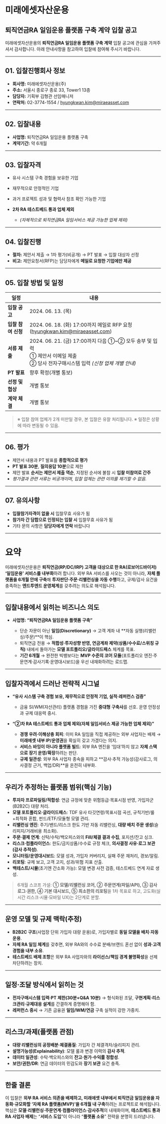 # 미래에셋자산운용

## 퇴직연금RA 일임운용 플랫폼 구축 계약 입찰 공고

미래에셋자산운용의 **퇴직연금RA 일임운용 플랫폼 구축 계약** 입찰 공고에 관심을 가져주셔서 감사합니다.
아래 안내사항을 참고하여 입찰에 참여해 주시기 바랍니다.

---

## 01. 입찰진행회사 정보

* **회사명:** 미래에셋자산운용(주)
* **주소:** 서울시 종로구 종로 33, Tower1 13층
* **담당자:** 기획부 김형관 선임매니저
* **연락처:** 02-3774-1554 / [hyungkwan.kim@miraeasset.com](mailto:hyungkwan.kim@miraeasset.com)

---

## 02. 입찰내용

* **사업명:** 퇴직연금RA 일임운용 플랫폼 구축
* **계약기간:** 약 6개월

---

## 03. 입찰자격

* 유사 시스템 구축 경험을 보유한 기업
* 재무적으로 안정적인 기업
* 과거 프로젝트 성과 및 협력사 참조 확인 가능한 기업
* **2차 RA 테스트베드 통과 업체 제외**

  * *(자체적으로 퇴직연금RA 일임서비스 제공 가능한 업체 제외)*

---

## 04. 입찰진행

* **절차:** 제안서 제출 → 1차 평가(비공개) → PT 발표 → 입찰 대상자 선정
* **비고:** 제안요청서(RFP)는 담당자에게 **메일로 요청한 기업에만 제공**

---

## 05. 입찰 방법 및 일정

| 일정           | 내용                                                                                                         |
| ------------ | ---------------------------------------------------------------------------------------------------------- |
| **입찰 공고**    | 2024. 06. 13. (목)                                                                                          |
| **입찰 참여 신청** | 2024. 06. 18. (화) 17:00까지 메일로 RFP 요청 ([hyungkwan.kim@miraeasset.com](mailto:hyungkwan.kim@miraeasset.com)) |
| **서류 제출**    | 2024. 06. 21. (금) 17:00까지 다음 ①~② 모두 송부 및 입력<br>① 제안서 이메일 제출<br>② 당사 전자구매시스템 입력 *(신청 업체 개별 안내)*             |
| **PT 발표**    | 향후 확정(개별 통보)                                                                                               |
| **선정 및 협상**  | 개별 통보                                                                                                      |
| **계약 체결**    | 개별 통보                                                                                                      |

> ※ 입찰 참여 업체가 2개 미만일 경우, 본 입찰은 유찰 처리됩니다.
> ※ 일정은 상황에 따라 변동될 수 있음.

---

## 06. 평가

* 제안서 내용과 PT 발표를 **종합적으로 평가**
* **PT 발표 30분**, **질의응답 10분**으로 제한
* 제안 발표 **순서는 제안서 제출 역순**, 지정된 순서에 불참 시 **입찰 미참여로 간주**
* *평가결과 관련 서류는 비공개이며, 입찰 업체는 관련 이의를 제기할 수 없음.*

---

## 07. 유의사항

* **입찰참가자격이 없을 시** 입찰무효 사유가 됨
* **참가자 간 담합으로 인정되는 입찰 시** 입찰무효 사유가 됨
* 기타 문의 사항은 **담당자에게 연락** 바랍니다

---

# 요약

미래에셋자산운용은 **퇴직연금(RP/DC/IRP) 고객을 대상으로 한 RA(로보어드바이저) ‘일임운용’ 서비스를 내부화**하려 합니다. 외부 RA 서비스를 사오는 것이 아니라, **자체 플랫폼을 6개월 안에 구축**해 **투자판단·주문·리밸런싱을 자동 수행**하고, 규제/감사 요건을 충족하는 **엔드투엔드 운영체계**를 갖추려는 의도로 해석됩니다.

---

## 입찰내용에서 읽히는 비즈니스 의도

* **사업명: “퇴직연금RA 일임운용 플랫폼 구축”**

  * 단순 자문이 아닌 **일임(Discretionary)** → 고객 계좌 내 **자동 실행(리밸런싱/주문)**이 핵심.
  * 퇴직연금 전용 → **적합성·투자성향 반영, 연금계좌 제약(상품/수수료/스위칭 규칙)** 내에서 돌아가는 **모델 포트폴리오/글라이드패스** 체계를 목표.
  * **기간 6개월** → 완전한 빅뱅보다는 **MVP 수준의 코어 모듈**(포트폴리오 엔진·주문연계·감사기록·운영대시보드)을 우선 내재화하려는 로드맵.

---

## 입찰자격에서 드러난 전략적 시그널

* **“유사 시스템 구축 경험 보유, 재무적으로 안정적 기업, 실적·레퍼런스 검증”**

  * 금융 SI/WM(자산관리) 플랫폼 경험을 가진 **중대형 구축사**를 선호. 운영 안정성과 규제 대응력 중시.
* **“②차 RA 테스트베드 통과 업체 제외(자체 일임서비스 제공 가능한 업체 제외)”**

  * **경쟁 우려·이해상충 회피**: 이미 RA 일임을 직접 제공하는 외부 사업자는 배제 → **미래에셋 내부 IP/운영권**을 확실히 갖고 가겠다는 의지.
  * **서비스 바잉이 아니라 플랫폼 빌드**: 외부 RA 엔진을 ‘임대’하지 않고 **자체 스택으로 장기 운영/확장**하려는 판단.
  * **규제 일관성**: 외부 RA 사업자 종속을 피하고 **감사·추적 가능성(감사로그, 의사결정 근거, 백업/DR)**을 온전히 내부화.

---

## 우리가 추정하는 플랫폼 범위(핵심 기능)

* **투자자 프로파일링/적합성**: 연금 규정에 맞춘 위험등급·목표시점 반영, 가입자군(B2B2C) 대량 처리.
* **모델 포트폴리오·글라이드패스**: TDF 유사 타깃연령/목표시점 곡선, 규칙기반/룰+최적화 혼합, 펀드/ETF/모듈형 모델 관리.
* **리밸런싱 엔진**: 주기/밴드/리스크 한도 기반 자동 리밸런싱, **대량 배치 주문 생성**(슬리피지/거래비용 최소화).
* **주문·결제 연계**: 신탁/수탁/백오피스와의 **Fill/체결 결과 수집**, 포지션/잔고 싱크.
* **리스크·컴플라이언스**: 한도/금지상품/수수료 규정 체크, **의사결정 사유·로그 보관(감사 추적성)**.
* **모니터링/운영대시보드**: 모델 성과, 가입자 커버리지, 실패 주문 재처리, 경보/알림.
* **리포팅**: 규제 보고, 고객 고지, 성과/위험 지표 산출.
* **백테스트/시뮬**(초기엔 간소화 가능): 모델 변경 사전 검증, 테스트베드 연계 자료 생성.

> 6개월 스코프 가설: **① 모델/리밸런싱 코어, ② 주문연계(파일/API), ③ 감사로그·권한, ④ 기본 대시보드, ⑤ 최소한의 리포팅**을 1차 목표로 하고, 고도화(실시간 리스크·시뮬·모바일 UX)는 2단계로 분할.

---

## 운영 모델 및 규제 맥락(추정)

* **B2B2C 구조**(사업장 단위 가입자 대량 운용)로, 가입자별로 **동일 모델을 배치·자동 운용**.
* **자체 RA 일임 체계**를 갖추면, 외부 RA와의 수수료 분배/브랜드 혼선 없이 **성과·고객경험을 내부 소유**.
* **테스트베드 배제 조항**은 외부 RA 사업자와의 **라이선스/책임 경계 불명확성**을 선제 차단하려는 장치.

---

## 일정·조달 방식에서 읽히는 것

* **전자구매시스템 입력·PT 제한(30분+Q&A 10분)** → 형식화된 조달, **구현계획·리스크관리·규제대응 설계**를 간결하게 증명해야 함.
* **레퍼런스 중시** → 기존 금융권 **일임/WM/연금** 구축 실적이 강한 가중치.

---

## 리스크/과제(플랫폼 관점)

* **대량 리밸런싱의 공정배분·체결품질**: 가입자 간 체결격차/슬리피지 관리.
* **설명가능성(Explainability)**: 모델 룰과 변경 이력의 **감사 추적**.
* **데이터 일관성**: 수탁·백오피스와의 **잔고·원가·수익률 정합성**.
* **보안/권한/DR**: 연금 데이터의 민감도와 **장기 보관** 요건 충족.

---

## 한줄 결론

이 입찰은 **외부 RA 서비스 의존을 배제하고, 미래에셋 내부에서 퇴직연금 일임운용을 자동화·규모화할 ‘자체 RA 플랫폼(MVP)’을 6개월 내 구축**하려는 프로젝트로 해석됩니다.
핵심은 **모델·리밸런싱·주문연계·컴플라이언스·감사추적**의 내재화이며, **테스트베드 통과 RA 사업자 배제**는 “**서비스 도입**”이 아니라 “**플랫폼 소유**” 전략을 분명히 드러냅니다.
